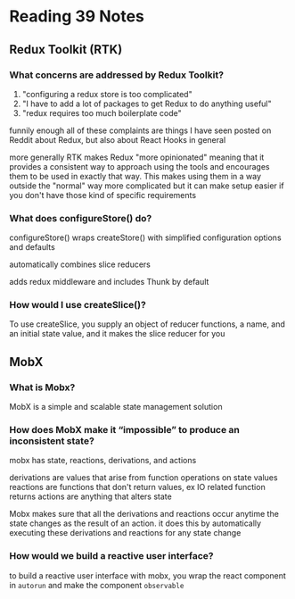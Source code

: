 # Reading 39 Notes

## Redux Toolkit (RTK)

### What concerns are addressed by Redux Toolkit?

1. "configuring a redux store is too complicated"
2. "I have to add a lot of packages to get Redux to do anything useful"
3. "redux requires too much boilerplate code"

funnily enough all of these complaints are things I have seen posted on Reddit about Redux, but also about React Hooks in general

more generally RTK makes Redux "more opinionated" meaning that it provides a consistent way to approach using the tools and encourages them to be used in exactly that way. This makes using them in a way outside the "normal" way more complicated but it can make setup easier if you don't have those kind of specific requirements

### What does configureStore() do?

configureStore() wraps createStore() with simplified configuration options and defaults

automatically combines slice reducers

adds redux middleware and includes Thunk by default

### How would I use createSlice()?

To use createSlice, you supply an object of reducer functions, a name, and an initial state value, and it makes the slice reducer for you

## MobX

### What is Mobx?

MobX is a simple and scalable state management solution

### How does MobX make it “impossible” to produce an inconsistent state?

mobx has state, reactions, derivations, and actions

derivations are values that arise from function operations on state values
reactions are functions that don't return values, ex IO related function returns
actions are anything that alters state

Mobx makes sure that all the derivations and reactions occur anytime the state changes as the result of an action. it does this by automatically executing these derivations and reactions for any state change

### How would we build a reactive user interface?

to build a reactive user interface with mobx, you wrap the react component in `autorun` and make the component `observable`